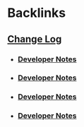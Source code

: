 
# Backlinks
## [Change Log](<Change Log.md>)
- ### [Developer Notes](<Developer Notes.md>)

- ### [Developer Notes](<Developer Notes.md>)

- ### [Developer Notes](<Developer Notes.md>)

- ### [Developer Notes](<Developer Notes.md>)

